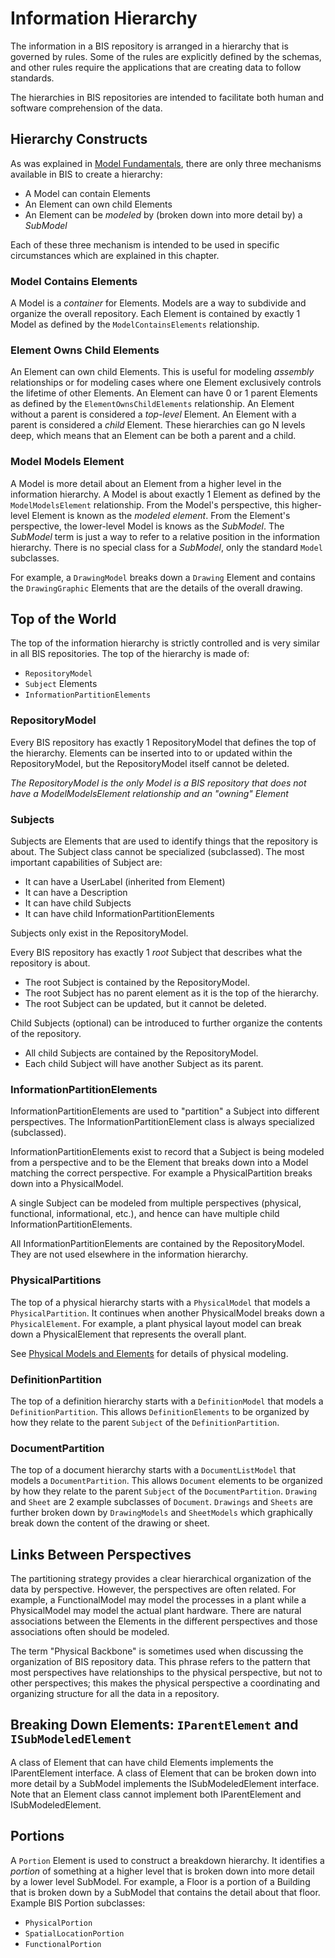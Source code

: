 # Information Hierarchy

<!-- TODO: Some of the information in this chapter will likely be moved to [Model Fundamentals](model-fundamentals). It will be natural to have links from this chapter to that one. -->

The information in a BIS repository is arranged in a hierarchy that is governed by rules. Some of the rules are explicitly defined by the schemas, and other rules require the applications that are creating data to follow standards.

The hierarchies in BIS repositories are intended to facilitate both human and software comprehension of the data.

## Hierarchy Constructs

As was explained in [Model Fundamentals](model-fundamentals), there are only three mechanisms available in BIS to create a hierarchy:

* A Model can contain Elements
* An Element can own child Elements
* An Element can be *modeled* by (broken down into more detail by) a *SubModel*

Each of these three mechanism is intended to be used in specific circumstances which are explained in this chapter.

### Model Contains Elements

A Model is a *container* for Elements.
Models are a way to subdivide and organize the overall repository.
Each Element is contained by exactly 1 Model as defined by the `ModelContainsElements` relationship.

### Element Owns Child Elements

An Element can own child Elements.
This is useful for modeling *assembly* relationships or for modeling cases where one Element exclusively controls the lifetime of other Elements.
An Element can have 0 or 1 parent Elements as defined by the `ElementOwnsChildElements` relationship.
An Element without a parent is considered a *top-level* Element.
An Element with a parent is considered a *child* Element.
These hierarchies can go N levels deep, which means that an Element can be both a parent and a child.

### Model Models Element

A Model is more detail about an Element from a higher level in the information hierarchy.
A Model is about exactly 1 Element as defined by the `ModelModelsElement` relationship.
From the Model's perspective, this higher-level Element is known as the *modeled element*.
From the Element's perspective, the lower-level Model is knows as the *SubModel*.
The *SubModel* term is just a way to refer to a relative position in the information hierarchy.
There is no special class for a *SubModel*, only the standard `Model` subclasses.

For example, a `DrawingModel` breaks down a `Drawing` Element and contains the `DrawingGraphic` Elements that are the details of the overall drawing.

<!-- TODO: insert figure -->

## Top of the World

The top of the information hierarchy is strictly controlled and is very similar in all BIS repositories. The top of the hierarchy is made of:

* `RepositoryModel`
* `Subject` Elements
* `InformationPartitionElements`

<!-- TODO
The following figure shows a simple example of a the top of the hierarchy.
TODO: add figure
-->

### RepositoryModel

Every BIS repository has exactly 1 RepositoryModel that defines the top of the hierarchy. Elements can be inserted into to or updated within the RepositoryModel, but the RepositoryModel itself cannot be deleted.

*The RepositoryModel is the only Model is a BIS repository that does not have a ModelModelsElement relationship and an "owning" Element*

### Subjects

Subjects are Elements that are used to identify things that the repository is about. The Subject class cannot be specialized (subclassed). The most important capabilities of Subject are:

* It can have a UserLabel (inherited from Element)
* It can have a Description
* It can have child Subjects
* It can have child InformationPartitionElements

Subjects only exist in the RepositoryModel.

Every BIS repository has exactly 1 *root* Subject that describes what the repository is about.

* The root Subject is contained by the RepositoryModel.
* The root Subject has no parent element as it is the top of the hierarchy.
* The root Subject can be updated, but it cannot be deleted.

Child Subjects (optional) can be introduced to further organize the contents of the repository.

* All child Subjects are contained by the RepositoryModel.
* Each child Subject will have another Subject as its parent.

### InformationPartitionElements

InformationPartitionElements are used to "partition" a Subject into different perspectives. The InformationPartitionElement class is always specialized (subclassed).

InformationPartitionElements exist to record that a Subject is being modeled from a perspective and to be the Element that breaks down into a Model matching the correct perspective. For example a PhysicalPartition breaks down into a PhysicalModel.

A single Subject can be modeled from multiple perspectives (physical, functional, informational, etc.), and hence can have multiple child InformationPartitionElements.  

All InformationPartitionElements are contained by the RepositoryModel. They are not used elsewhere in the information hierarchy.

### PhysicalPartitions

The top of a physical hierarchy starts with a `PhysicalModel` that models a `PhysicalPartition`.
It continues when another PhysicalModel breaks down a `PhysicalElement`.
For example, a plant physical layout model can break down a PhysicalElement that represents the overall plant.

See [Physical Models and Elements](physical-models-and-element) for details of physical modeling.

<!-- TODO
### FunctionalPartitions

TODO: write text

See [Functional Models and Elements](functional-models-and-elements) for details of physical modeling.
-->

<!-- TODO
### AnalysisPartitions

TODO: write text

See [Analysis Models and Elements](functional-models-and-elements) for details of physical modeling.
-->

### DefinitionPartition

The top of a definition hierarchy starts with a `DefinitionModel` that models a `DefinitionPartition`.
This allows `DefinitionElements` to be organized by how they relate to the parent `Subject` of the `DefinitionPartition`.

<!-- TODO: AB> can there be multiple definition partitions? How do we tell them apart. -->

### DocumentPartition

The top of a document hierarchy starts with a `DocumentListModel` that models a `DocumentPartition`.
This allows `Document` elements to be organized by how they relate to the parent `Subject` of the `DocumentPartition`.
`Drawing` and `Sheet` are 2 example subclasses of `Document`.
`Drawings` and `Sheets` are further broken down by `DrawingModels` and `SheetModels` which graphically break down the content of the drawing or sheet.

<!-- TODO: We need a chapter on DocumentListModels -->

<!-- TODO:
### More Partitions
TODO: We should list out all the known ones.
TODO: Should we have a chapter on all the known ones?
-->

## Links Between Perspectives

The partitioning strategy provides a clear hierarchical organization of the data by perspective. However, the perspectives are often related. For example, a FunctionalModel may model the processes in a plant while a PhysicalModel may model the actual plant hardware. There are natural associations between the Elements in the different perspectives and those associations often should be modeled.

<!-- TODO: More text here. Probably a diagram also... -->

The term "Physical Backbone" is sometimes used when discussing the organization of BIS repository data. This phrase refers to the pattern that most perspectives have relationships to the physical perspective, but not to other perspectives; this makes the physical perspective a coordinating and organizing structure for all the data in a repository.

## Breaking Down Elements: `IParentElement` and `ISubModeledElement`

A class of Element that can have child Elements implements the IParentElement interface.
A class of Element that can be broken down into more detail by a SubModel implements the ISubModeledElement interface.
Note that an Element class cannot implement both IParentElement and ISubModeledElement.

## Portions

A `Portion` Element is used to construct a breakdown hierarchy.
It identifies a *portion* of something at a higher level that is broken down into more detail by a lower level SubModel.
For example, a Floor is a portion of a Building that is broken down by a SubModel that contains the detail about that floor.
Example BIS Portion subclasses:

* `PhysicalPortion`
* `SpatialLocationPortion`
* `FunctionalPortion`

<!-- TODO
## Typical Repository Organization

Two examples of repository organizations are described below. It should be noted that a single BIS repository may have multiple uses. When that occurs each use (often corresponding to an application) adds the hierarchy; the resulting hierarchy is similar to a union of the uses' hierarchies.

### iModel Bridge Repository Organization

TODO: show organization for an iModel created by both:

* One bridge with two source files
* Another bridge with one source file

### Editing Application Repository Organization

TODO

![Model Hierarchy](./media/TBD-model-hierarchy.png)
-->
